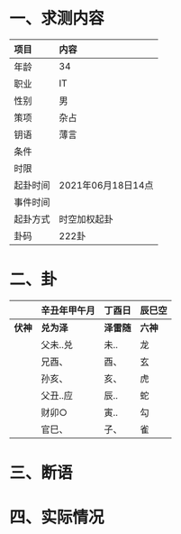 # 一、求测内容
|项目|内容|
|:-|:-|
|年龄|34|
|职业|IT|
|性别|男|
|策项|杂占|
|钥语|薄言|
|条件||
|时限||
|起卦时间|2021年06月18日14点|
|事件时间||
|起卦方式|时空加权起卦|
|卦码|222卦|

# 二、卦
||辛丑年甲午月|丁酉日|辰巳空|
|:-|:-|:-|:-|
|**伏神**|**兑为泽**|**泽雷随**|**六神**|
||父未..兑|未..|龙|
||兄酉、|酉、|玄|
||孙亥、|亥、|虎|
||父丑..应|辰..|蛇|
||财卯○|寅..|勾|
||官巳、|子、|雀|


# 三、断语

# 四、实际情况
